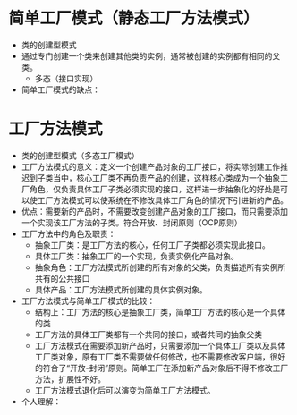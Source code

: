 # 简单工厂模式（静态工厂方法模式）  
+ 类的创建型模式  
+ 通过专门创建一个类来创建其他类的实例，通常被创建的实例都有相同的父类。
    + 多态（接口实现）
+ 简单工厂模式的缺点：
# 工厂方法模式
+ 类的创建型模式（多态工厂模式）
+ 工厂方法模式的意义：定义一个创建产品对象的工厂接口，将实际创建工作推迟到子类当中，核心工厂类不再负责产品的创建，这样核心类成为一个抽象工厂角色，仅负责具体工厂子类必须实现的接口，这样进一步抽象化的好处是可以使工厂方法模式可以使系统在不修改具体工厂角色的情况下引进新的产品。
+ 优点：需要新的产品时，不需要改变创建产品对象的工厂接口，而只需要添加一个实现该工厂方法的子类。符合开放、封闭原则（OCP原则）
+ 工厂方法中的角色及职责：
    + 抽象工厂类：是工厂方法的核心，任何工厂子类都必须实现此接口。
    + 具体工厂类：抽象工厂的一个实现，负责实例化产品对象。
    + 抽象角色：工厂方法模式所创建的所有对象的父类，负责描述所有实例所共有的公共接口
    + 具体产品：工厂方法模式所创建的具体实例对象。
+ 工厂方法模式与简单工厂模式的比较：
    + 结构上：工厂方法的核心是抽象工厂类，简单工厂方法的核心是一个具体的类
    + 工厂方法的具体工厂类都有一个共同的接口，或者共同的抽象父类
    + 工厂方法模式在需要添加新产品时，只需要添加一个具体工厂类以及具体工厂类对象，原有工厂类不需要做任何修改，也不需要修改客户端，很好的符合了“开放-封闭”原则。简单工厂在添加新产品对象后不得不修改工厂方法，扩展性不好。
    + 工厂方法模式退化后可以演变为简单工厂方法模式。
+ 个人理解：
    